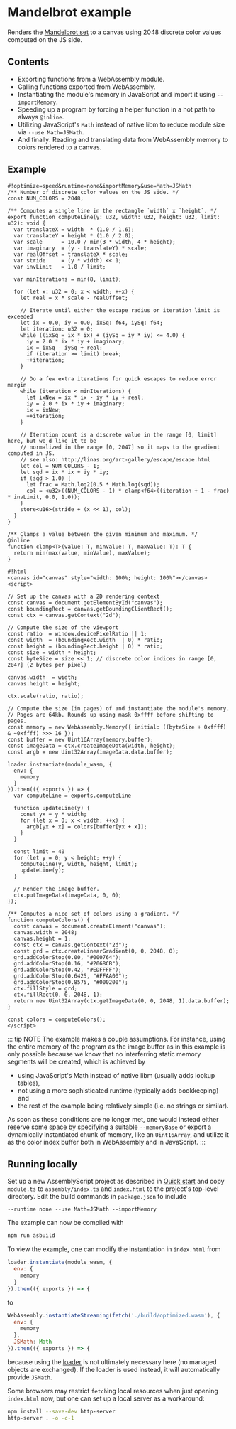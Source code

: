 # Mandelbrot example

Renders the [Mandelbrot set](https://en.wikipedia.org/wiki/Mandelbrot_set) to a canvas using 2048 discrete color values computed on the JS side.

## Contents

* Exporting functions from a WebAssembly module.
* Calling functions exported from WebAssembly.
* Instantiating the module's memory in JavaScript and import it using `--importMemory`.
* Speeding up a program by forcing a helper function in a hot path to always `@inline`.
* Utilizing JavaScript's `Math` instead of native libm to reduce module size via `--use Math=JSMath`.
* And finally: Reading and translating data from WebAssembly memory to colors rendered to a canvas.

## Example

```editor
#!optimize=speed&runtime=none&importMemory&use=Math=JSMath
/** Number of discrete color values on the JS side. */
const NUM_COLORS = 2048;

/** Computes a single line in the rectangle `width` x `height`. */
export function computeLine(y: u32, width: u32, height: u32, limit: u32): void {
  var translateX = width  * (1.0 / 1.6);
  var translateY = height * (1.0 / 2.0);
  var scale      = 10.0 / min(3 * width, 4 * height);
  var imaginary  = (y - translateY) * scale;
  var realOffset = translateX * scale;
  var stride     = (y * width) << 1;
  var invLimit   = 1.0 / limit;

  var minIterations = min(8, limit);

  for (let x: u32 = 0; x < width; ++x) {
    let real = x * scale - realOffset;

    // Iterate until either the escape radius or iteration limit is exceeded
    let ix = 0.0, iy = 0.0, ixSq: f64, iySq: f64;
    let iteration: u32 = 0;
    while ((ixSq = ix * ix) + (iySq = iy * iy) <= 4.0) {
      iy = 2.0 * ix * iy + imaginary;
      ix = ixSq - iySq + real;
      if (iteration >= limit) break;
      ++iteration;
    }

    // Do a few extra iterations for quick escapes to reduce error margin
    while (iteration < minIterations) {
      let ixNew = ix * ix - iy * iy + real;
      iy = 2.0 * ix * iy + imaginary;
      ix = ixNew;
      ++iteration;
    }

    // Iteration count is a discrete value in the range [0, limit] here, but we'd like it to be
    // normalized in the range [0, 2047] so it maps to the gradient computed in JS.
    // see also: http://linas.org/art-gallery/escape/escape.html
    let col = NUM_COLORS - 1;
    let sqd = ix * ix + iy * iy;
    if (sqd > 1.0) {
      let frac = Math.log2(0.5 * Math.log(sqd));
      col = <u32>((NUM_COLORS - 1) * clamp<f64>((iteration + 1 - frac) * invLimit, 0.0, 1.0));
    }
    store<u16>(stride + (x << 1), col);
  }
}

/** Clamps a value between the given minimum and maximum. */
@inline
function clamp<T>(value: T, minValue: T, maxValue: T): T {
  return min(max(value, minValue), maxValue);
}

#!html
<canvas id="canvas" style="width: 100%; height: 100%"></canvas>
<script>

// Set up the canvas with a 2D rendering context
const canvas = document.getElementById("canvas");
const boundingRect = canvas.getBoundingClientRect();
const ctx = canvas.getContext("2d");

// Compute the size of the viewport
const ratio  = window.devicePixelRatio || 1;
const width  = (boundingRect.width  | 0) * ratio;
const height = (boundingRect.height | 0) * ratio;
const size = width * height;
const byteSize = size << 1; // discrete color indices in range [0, 2047] (2 bytes per pixel)

canvas.width  = width;
canvas.height = height;

ctx.scale(ratio, ratio);

// Compute the size (in pages) of and instantiate the module's memory.
// Pages are 64kb. Rounds up using mask 0xffff before shifting to pages.
const memory = new WebAssembly.Memory({ initial: ((byteSize + 0xffff) & ~0xffff) >>> 16 });
const buffer = new Uint16Array(memory.buffer);
const imageData = ctx.createImageData(width, height);
const argb = new Uint32Array(imageData.data.buffer);

loader.instantiate(module_wasm, {
  env: {
    memory
  }
}).then(({ exports }) => {
  var computeLine = exports.computeLine

  function updateLine(y) {
    const yx = y * width;
    for (let x = 0; x < width; ++x) {
      argb[yx + x] = colors[buffer[yx + x]];
    }
  }

  const limit = 40
  for (let y = 0; y < height; ++y) {
    computeLine(y, width, height, limit);
    updateLine(y);
  }

  // Render the image buffer.
  ctx.putImageData(imageData, 0, 0);
});

/** Computes a nice set of colors using a gradient. */
function computeColors() {
  const canvas = document.createElement("canvas");
  canvas.width = 2048;
  canvas.height = 1;
  const ctx = canvas.getContext("2d");
  const grd = ctx.createLinearGradient(0, 0, 2048, 0);
  grd.addColorStop(0.00, "#000764");
  grd.addColorStop(0.16, "#2068CB");
  grd.addColorStop(0.42, "#EDFFFF");
  grd.addColorStop(0.6425, "#FFAA00");
  grd.addColorStop(0.8575, "#000200");
  ctx.fillStyle = grd;
  ctx.fillRect(0, 0, 2048, 1);
  return new Uint32Array(ctx.getImageData(0, 0, 2048, 1).data.buffer);
}

const colors = computeColors();
</script>
```

::: tip NOTE
The example makes a couple assumptions. For instance, using the entire memory of the program as the image buffer as in this example is only possible because we know that no interferring static memory segments will be created, which is achieved by

* using JavaScript's Math instead of native libm (usually adds lookup tables),
* not using a more sophisticated runtime (typically adds bookkeeping) and
* the rest of the example being relatively simple (i.e. no strings or similar).

As soon as these conditions are no longer met, one would instead either reserve some space by specifying a suitable `--memoryBase` or export a dynamically instantiated chunk of memory, like an `Uint16Array`, and utilize it as the color index buffer both in WebAssembly and in JavaScript.
:::

## Running locally

Set up a new AssemblyScript project as described in [Quick start](http://localhost:8080/quick-start.html) and copy `module.ts` to `assembly/index.ts` and `index.html` to the project's top-level directory. Edit the build commands in `package.json` to include

```
--runtime none --use Math=JSMath --importMemory
```

The example can now be compiled with

```sh
npm run asbuild
```

To view the example, one can modify the instantiation in `index.html` from

```js
loader.instantiate(module_wasm, {
  env: {
    memory
  }
}).then(({ exports }) => {
```

to

```js
WebAssembly.instantiateStreaming(fetch('./build/optimized.wasm'), {
  env: {
    memory
  },
  JSMath: Math
}).then(({ exports }) => {
```

because using the [loader](../loader.html) is not ultimately necessary here (no managed objects are exchanged). If the loader is used instead, it will automatically provide `JSMath`.

Some browsers may restrict `fetch`ing local resources when just opening `index.html` now, but one can set up a local server as a workaround:

```sh
npm install --save-dev http-server
http-server . -o -c-1
```
